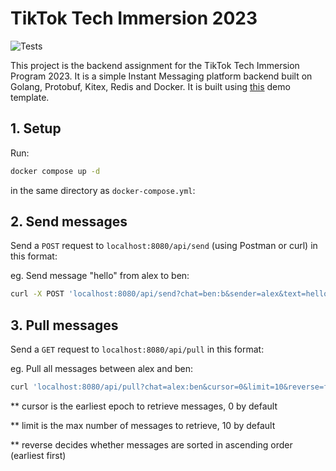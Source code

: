 # TikTok Tech Immersion 2023

![Tests](https://github.com/TikTokTechImmersion/assignment_demo_2023/actions/workflows/test.yml/badge.svg)

This project is the backend assignment for the TikTok Tech Immersion Program 2023. It is a simple Instant Messaging platform backend built on Golang, Protobuf, Kitex, Redis and Docker. It is built using [this](https://github.com/TikTokTechImmersion/assignment_demo_2023) demo template.

## 1. Setup
Run: 
```bash
docker compose up -d
```
in the same directory as
`docker-compose.yml`:

## 2. Send messages
Send a `POST` request to `localhost:8080/api/send` (using Postman or curl) in this format:

eg. 
Send message "hello" from alex to ben:
```bash
curl -X POST 'localhost:8080/api/send?chat=ben:b&sender=alex&text=hello'
```

## 3. Pull messages
Send a `GET` request to `localhost:8080/api/pull` in this format:

eg. 
Pull all messages between alex and ben:
```bash
curl 'localhost:8080/api/pull?chat=alex:ben&cursor=0&limit=10&reverse=false'
```
** cursor is the earliest epoch to retrieve messages, 0 by default

** limit is the max number of messages to retrieve, 10 by default

** reverse decides whether messages are sorted in ascending order (earliest first)
